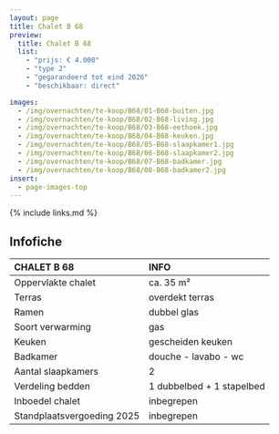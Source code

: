 ```yaml
---
layout: page
title: Chalet B 68
preview:
  title: Chalet B 68
  list:
    - "prijs: € 4.000"
    - "type 2"
    - "gegarandeerd tot eind 2026"
    - "beschikbaar: direct"

images:
  - /img/overnachten/te-koop/B68/01-B68-buiten.jpg
  - /img/overnachten/te-koop/B68/02-B68-living.jpg
  - /img/overnachten/te-koop/B68/03-B68-eethoek.jpg
  - /img/overnachten/te-koop/B68/04-B68-keuken.jpg
  - /img/overnachten/te-koop/B68/05-B68-slaapkamer1.jpg
  - /img/overnachten/te-koop/B68/06-B68-slaapkamer2.jpg
  - /img/overnachten/te-koop/B68/07-B68-badkamer.jpg
  - /img/overnachten/te-koop/B68/08-B68-badkamer2.jpg
insert:
  - page-images-top
---
```


{% include links.md %}

## Infofiche

| CHALET B 68                | INFO                      |
| :------------------------- | :------------------------ |
| Oppervlakte chalet         | ca. 35 m²                 |
| Terras                     | overdekt terras           |
| Ramen                      | dubbel glas               |
| Soort verwarming           | gas                       |
| Keuken                     | gescheiden keuken         |
| Badkamer                   | douche - lavabo - wc      |
| Aantal slaapkamers         | 2                         |
| Verdeling bedden           | 1 dubbelbed + 1 stapelbed |
| Inboedel chalet            | inbegrepen                |
| Standplaatsvergoeding 2025 | inbegrepen                |
